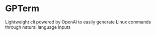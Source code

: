 # GPTerm
Lightweight cli powered by OpenAI to easily generate Linux commands through natural language inputs
